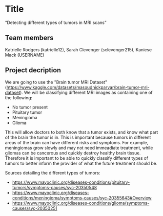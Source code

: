 # Title
“Detecting different types of tumors in MRI scans”

## Team members
Katrielle Rodgers (katrielle12), Sarah Clevenger (sclevenger215), Kaniese Mack (USERNAME)

## Project decription
We are going to use the "Brain tumor MRI Dataset" (https://www.kaggle.com/datasets/masoudnickparvar/brain-tumor-mri-dataset). We will be classifying different MRI images as containing one of the following:
- No tumor present
- Pituitary tumor
- Meningioma
- Glioma

This will allow doctors to both know that a tumor exists, and know what part of the brain the tumor is in. This is important because tumors in different areas of the brain can have different risks and symptoms. For example, meningiomas grow slowly and may not need immeadiate treatment, while gliomas can be cancerous and quickly destroy healthy brain tissue. Therefore it is important to be able to quickly classify different types of tumors to better inform the provider of what the future treatment should be.

Sources detailing the different types of tumors:
- https://www.mayoclinic.org/diseases-conditions/pituitary-tumors/symptoms-causes/syc-20350548
- https://www.mayoclinic.org/diseases-conditions/meningioma/symptoms-causes/syc-20355643#Overview
- https://www.mayoclinic.org/diseases-conditions/glioma/symptoms-causes/syc-20350251


